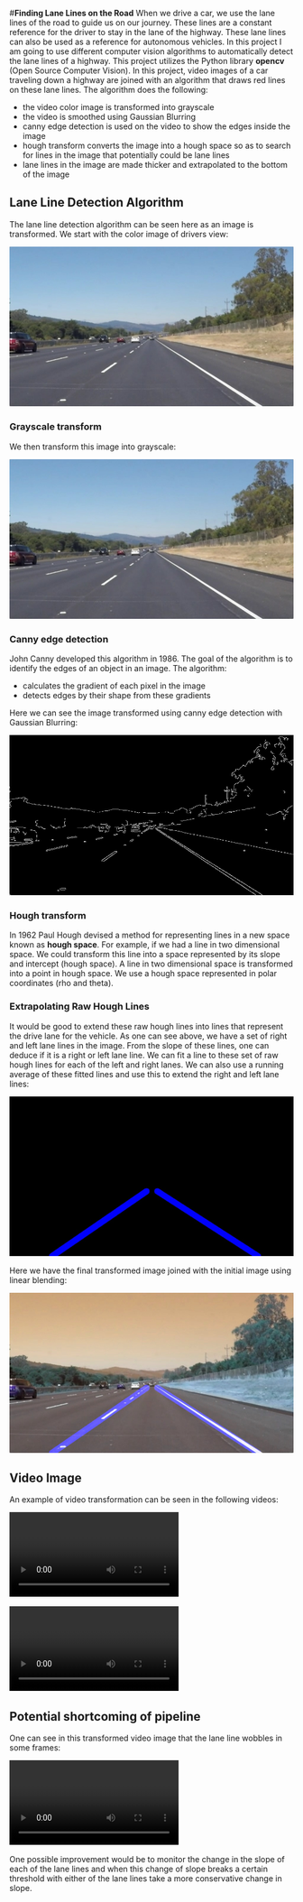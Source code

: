 #**Finding Lane Lines on the Road** 
When we drive a car, we use the lane lines of the road to guide us on our journey. These
lines are a constant reference for the driver to stay in the lane of the highway. These
lane lines can also be used as a reference for autonomous vehicles. In this project
I am going to use different computer vision algorithms to automatically detect
the lane lines of a highway. This project utilizes the Python library **opencv** (Open
Source Computer Vision). In this project, video images of a car traveling
down a highway are joined with an algorithm that draws red lines on these lane lines. The
algorithm does the following:
* the video color image is transformed into grayscale
* the video is smoothed using Gaussian Blurring
* canny edge detection is used on the video to show the edges inside the image
* hough transform converts the image into a hough space so as to search for 
  lines in the image that potentially could be lane lines
* lane lines in the image are made thicker and extrapolated to the bottom of 
  the image

[start_image]: ./test_images/solidWhiteRight.jpg 
[gray_image]: ./test_images/solidWhiteRight.jpg "Grayscale"
[canny_image]: ./test_images/canny_solidWhiteRight.jpg 
[extrap_lines]: ./test_images/extrap_lines_solidWhiteRight.jpg 
[final_image]: ./test_images/final_solidWhiteRight.jpg 

## Lane Line Detection Algorithm
The lane line detection algorithm can be seen here as an image is transformed. We start
with the color image of drivers view:

![starting image][start_image]

### Grayscale transform
We then transform this image into grayscale:

![Gray Image][gray_image]

### Canny edge detection
John Canny developed this algorithm in 1986. The goal of the algorithm is to identify
the edges of an object in an image. The algorithm:
* calculates the gradient of each pixel in the image
* detects edges by their shape from these gradients

Here we can see the image transformed using canny edge detection with Gaussian Blurring:

![Canny Image][canny_image]

### Hough transform
In 1962 Paul Hough devised a method for representing lines in a new space known as 
**hough space**. For example, if we had a line in two dimensional space. We could transform
this line into a space represented by its slope and intercept (hough space). A line in
two dimensional space is transformed into a point in hough space. We use a hough space
represented in polar coordinates (rho and theta). 

### Extrapolating Raw Hough Lines
It would be good to extend these raw hough lines into lines that represent the drive
lane for the vehicle. As one can see above, we have a set of right and left lane 
lines in the image. From the slope of these lines, one can deduce if it is a right
or left lane line. We can fit a line to these set of raw hough lines for each of 
the left and right lanes. We can also use a running average of these fitted lines
and use this to extend the right and left lane lines:

![Extrapolating Raw Hough][extrap_lines]

Here we have the final transformed image joined with the initial image using linear
blending:

![Final Image][final_image]

[start_video]: ./test_videos/solidWhiteRight.mp4 
[final_video]: ./test_videos/final_solidWhiteRight.mp4 
[prob_video]: ./test_videos/final_solidYellowLeft.mp4 

## Video Image
An example of video transformation can be seen in the following videos:


![Start Video][start_video]

![Final Video][final_video]

## Potential shortcoming of pipeline
One can see in this transformed video image that the lane line
wobbles in some frames:

![Problem Video][prob_video]

One possible improvement would be to monitor the change in the slope
of each of the lane lines and when this change of slope breaks a certain threshold
with either of the lane lines take a more conservative change in slope.

